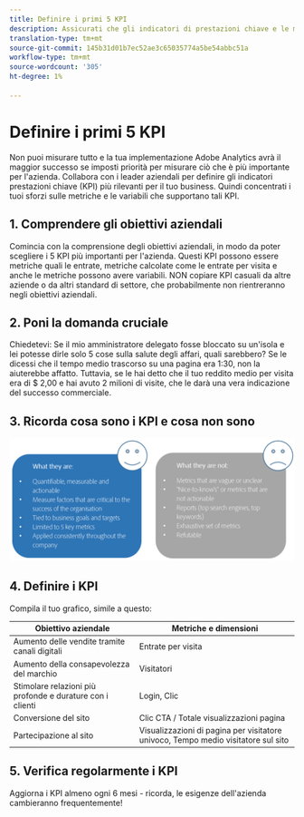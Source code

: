 ```yaml
---
title: Definire i primi 5 KPI
description: Assicurati che gli indicatori di prestazioni chiave e le metriche e dimensioni associate siano allineati alle tue esigenze aziendali.
translation-type: tm+mt
source-git-commit: 145b31d01b7ec52ae3c65035774a5be54abbc51a
workflow-type: tm+mt
source-wordcount: '305'
ht-degree: 1%

---
```



# Definire i primi 5 KPI

Non puoi misurare tutto e la tua implementazione Adobe Analytics  avrà il maggior successo se imposti priorità per misurare ciò che è più importante per l&#39;azienda. Collabora con i leader aziendali per definire gli indicatori prestazioni chiave (KPI) più rilevanti per il tuo business. Quindi concentrati i tuoi sforzi sulle metriche e le variabili che supportano tali KPI.

## 1. Comprendere gli obiettivi aziendali

Comincia con la comprensione degli obiettivi aziendali, in modo da poter scegliere i 5 KPI più importanti per l&#39;azienda. Questi KPI possono essere metriche quali le entrate, metriche calcolate come le entrate per visita e anche le metriche possono avere variabili. NON copiare KPI casuali da altre aziende o da altri standard di settore, che probabilmente non rientreranno negli obiettivi aziendali.

## 2. Poni la domanda cruciale

Chiedetevi: Se il mio amministratore delegato fosse bloccato su un&#39;isola e lei potesse dirle solo 5 cose sulla salute degli affari, quali sarebbero? Se le dicessi che il tempo medio trascorso su una pagina era 1:30, non la aiuterebbe affatto. Tuttavia, se le hai detto che il tuo reddito medio per visita era di $ 2,00 e hai avuto 2 milioni di visite, che le darà una vera indicazione del successo commerciale.

## 3. Ricorda cosa sono i KPI e cosa non sono

![](assets/kpis.png)

## 4. Definire i KPI

Compila il tuo grafico, simile a questo:

| Obiettivo aziendale | Metriche e dimensioni |
| --- | --- |
| Aumento delle vendite tramite canali digitali | Entrate per visita |
| Aumento della consapevolezza del marchio | Visitatori |
| Stimolare relazioni più profonde e durature con i clienti | Login, Clic |
| Conversione del sito | Clic CTA / Totale visualizzazioni pagina |
| Partecipazione al sito | Visualizzazioni di pagina per visitatore univoco, Tempo medio visitatore sul sito |

## 5. Verifica regolarmente i KPI

Aggiorna i KPI almeno ogni 6 mesi - ricorda, le esigenze dell&#39;azienda cambieranno frequentemente!